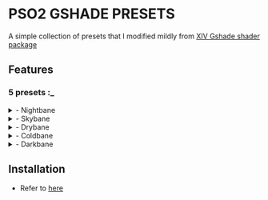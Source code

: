 # PSO2 GSHADE PRESETS

A simple collection of presets that I modified mildly from [XIV Gshade shader package](https://github.com/Mortalitas/GShade-Presets)

## Features 

### 5 presets :_

  <details><summary>- Nightbane</summary>
	
  - ## Details
  
     ![Nightbane](https://github.com/hitman66/Gshade-PSO2-preset/blob/master/images/nightbane.jpg)
     - Based on [Full-TimeSenpai - Petrichor](https://twitter.com/faustsenpai)
     - Recommended for night time or low light areas</details>
	 
  <details><summary>- Skybane</summary>
	 
  - ## Details
  
    ![Nightbane](https://github.com/hitman66/Gshade-PSO2-preset/blob/master/images/skybane.jpg)
    - Based on [Full-TimeSenpai - Splendor](https://twitter.com/faustsenpai)
    - Recommended for general usage</details>
    
  <details><summary>- Drybane</summary>

  - ## Details

    ![Drybane](https://github.com/hitman66/Gshade-PSO2-preset/blob/master/images/drybane.jpg)
     - Based on [Talim - overdramatic](https://twitter.com/talim_sc)
     - Recommended for desert and alike</details>
     
  <details><summary>- Coldbane</summary>

  - ## Details

    ![Coldbane](https://github.com/hitman66/Gshade-PSO2-preset/blob/master/images/coldbane.jpg)
     - Based on [Espresso-Glow-Faint Luster](https://twitter.com/espressolala)
     - Recommended for snowy places and alike</details>
     
  <details><summary>- Darkbane</summary>

  - ## Details

    ![Darkbane](https://github.com/hitman66/Gshade-PSO2-preset/blob/master/images/darkbane.jpg)
     - Based on [Talim - Gentle Maya](https://twitter.com/talim_sc)
     - Experimental build. Wouldn't go best with bright characters.</details>
     
## Installation

- Refer to [here](https://github.com/hitman66/Gshade-PSO2-presets/wiki/Installation)
